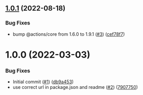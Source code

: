 ## [1.0.1](https://github.com/catalystcommunity/action-wait-for-ports/compare/v1.0.0...v1.0.1) (2022-08-18)


### Bug Fixes

* bump @actions/core from 1.6.0 to 1.9.1 ([#3](https://github.com/catalystcommunity/action-wait-for-ports/issues/3)) ([cef78f7](https://github.com/catalystcommunity/action-wait-for-ports/commit/cef78f7f90b3c367da13047dbfe8df27c9b51f03))

# 1.0.0 (2022-03-03)


### Bug Fixes

* Initial commit ([#1](https://github.com/catalystcommunity/action-wait-for-ports/issues/1)) ([db9a453](https://github.com/catalystcommunity/action-wait-for-ports/commit/db9a453f611ee42e83d9b0f9c48ea3bdca3913c9))
* use correct url in package.json and readme ([#2](https://github.com/catalystcommunity/action-wait-for-ports/issues/2)) ([7907750](https://github.com/catalystcommunity/action-wait-for-ports/commit/790775094d47e8db0ba6b2a8108cdc8bbf154204))
